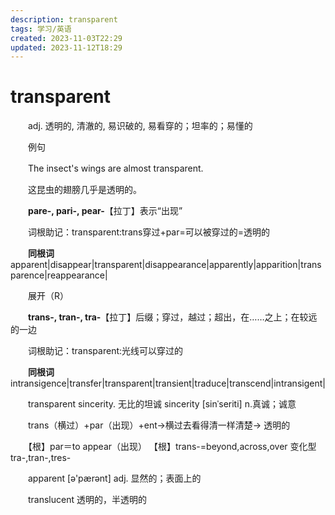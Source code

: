 ```yaml
---
description: transparent
tags: 学习/英语
created: 2023-11-03T22:29
updated: 2023-11-12T18:29
---
```

# transparent

　　adj. 透明的, 清澈的, 易识破的, 易看穿的；坦率的；易懂的

　　例句

　　The insect's wings are almost transparent.

　　这昆虫的翅膀几乎是透明的。

　　**pare-, pari-, pear-**【拉丁】表示“出现”

　　词根助记：transparent:trans穿过+par=可以被穿过的=透明的

　　**同根词**apparent\|disappear\|transparent\|disappearance\|apparently\|apparition\|transparence\|reappearance\|

　　展开（R）

　　**trans-, tran-, tra-**【拉丁】后缀；穿过，越过；超出，在……之上；在较远的一边

　　词根助记：transparent:光线可以穿过的

　　**同根词**intransigence\|transfer\|transparent\|transient\|traduce\|transcend\|intransigent\|

　　transparent sincerity. 无比的坦诚 sincerity \[sinˈseriti\] n.真诚；诚意

　　trans（横过）+par（出现）+ent→横过去看得清一样清楚→ 透明的

　　【根】par＝to appear（出现） 【根】trans-=beyond,across,over 变化型 tra-,tran-,tres-

　　apparent \[ə'pærənt\] adj. 显然的；表面上的

　　translucent 透明的，半透明的
